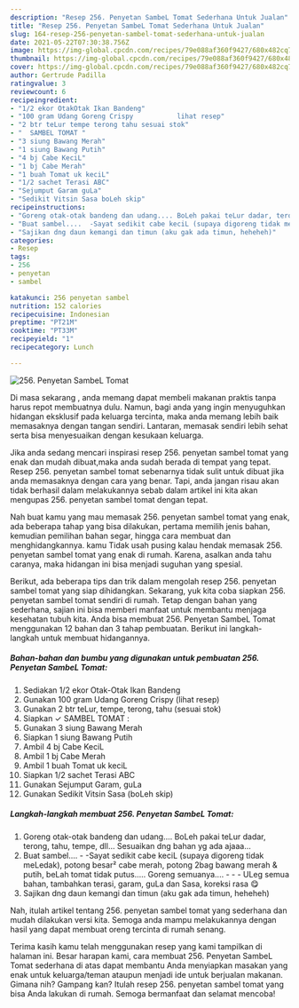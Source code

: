 ```yaml
---
description: "Resep 256. Penyetan SambeL Tomat Sederhana Untuk Jualan"
title: "Resep 256. Penyetan SambeL Tomat Sederhana Untuk Jualan"
slug: 164-resep-256-penyetan-sambel-tomat-sederhana-untuk-jualan
date: 2021-05-22T07:30:38.756Z
image: https://img-global.cpcdn.com/recipes/79e088af360f9427/680x482cq70/256-penyetan-sambel-tomat-foto-resep-utama.jpg
thumbnail: https://img-global.cpcdn.com/recipes/79e088af360f9427/680x482cq70/256-penyetan-sambel-tomat-foto-resep-utama.jpg
cover: https://img-global.cpcdn.com/recipes/79e088af360f9427/680x482cq70/256-penyetan-sambel-tomat-foto-resep-utama.jpg
author: Gertrude Padilla
ratingvalue: 3
reviewcount: 6
recipeingredient:
- "1/2 ekor OtakOtak Ikan Bandeng"
- "100 gram Udang Goreng Crispy           lihat resep"
- "2 btr teLur tempe terong tahu sesuai stok"
- "  SAMBEL TOMAT "
- "3 siung Bawang Merah"
- "1 siung Bawang Putih"
- "4 bj Cabe KeciL"
- "1 bj Cabe Merah"
- "1 buah Tomat uk keciL"
- "1/2 sachet Terasi ABC"
- "Sejumput Garam guLa"
- "Sedikit Vitsin Sasa boLeh skip"
recipeinstructions:
- "Goreng otak-otak bandeng dan udang.... BoLeh pakai teLur dadar, terong, tahu, tempe, dll... Sesuaikan dng bahan yg ada ajaaa..."
- "Buat sambel....  -Sayat sedikit cabe keciL (supaya digoreng tidak meLedak), potong besar² cabe merah, potong 2bag bawang merah &amp; putih, beLah tomat tidak putus..... Goreng semuanya....   - ULeg semua bahan, tambahkan terasi, garam, guLa dan Sasa, koreksi rasa 😋"
- "Sajikan dng daun kemangi dan timun (aku gak ada timun, heheheh)"
categories:
- Resep
tags:
- 256
- penyetan
- sambel

katakunci: 256 penyetan sambel 
nutrition: 152 calories
recipecuisine: Indonesian
preptime: "PT21M"
cooktime: "PT33M"
recipeyield: "1"
recipecategory: Lunch

---
```



![256. Penyetan SambeL Tomat](https://img-global.cpcdn.com/recipes/79e088af360f9427/680x482cq70/256-penyetan-sambel-tomat-foto-resep-utama.jpg)

Di masa  sekarang , anda memang dapat membeli makanan praktis tanpa harus repot membuatnya dulu. Namun, bagi anda yang ingin menyuguhkan hidangan eksklusif pada keluarga tercinta, maka anda memang lebih baik memasaknya dengan tangan sendiri. Lantaran, memasak sendiri lebih sehat serta bisa menyesuaikan dengan kesukaan keluarga.

Jika anda sedang mencari inspirasi resep 256. penyetan sambel tomat yang enak dan mudah dibuat,maka anda sudah berada di tempat yang tepat. Resep 256. penyetan sambel tomat  sebenarnya tidak sulit untuk dibuat jika anda memasaknya dengan cara yang benar. Tapi, anda jangan risau akan tidak berhasil dalam melakukannya 
sebab dalam artikel ini kita akan mengupas 256. penyetan sambel tomat dengan tepat.  



Nah buat kamu yang mau memasak 256. penyetan sambel tomat yang enak, ada beberapa tahap yang bisa dilakukan, pertama memilih jenis bahan, kemudian pemilihan bahan segar, hingga cara membuat dan menghidangkannya. kamu Tidak usah pusing kalau hendak memasak 256. penyetan sambel tomat yang enak di rumah. Karena, asalkan anda  tahu caranya, maka hidangan ini bisa menjadi suguhan yang spesial.

Berikut, ada beberapa tips dan trik dalam mengolah resep 256. penyetan sambel tomat yang siap dihidangkan. Sekarang, yuk kita coba siapkan 256. penyetan sambel tomat sendiri di rumah. Tetap dengan bahan yang sederhana, sajian ini bisa memberi manfaat untuk membantu menjaga kesehatan tubuh kita. Anda bisa membuat 256. Penyetan SambeL Tomat menggunakan 12 bahan dan 3 tahap pembuatan. Berikut ini langkah-langkah untuk membuat hidangannya.

<!--inarticleads1-->

##### Bahan-bahan dan bumbu yang digunakan untuk pembuatan 256. Penyetan SambeL Tomat:

1. Sediakan 1/2 ekor Otak-Otak Ikan Bandeng
1. Gunakan 100 gram Udang Goreng Crispy           (lihat resep)
1. Gunakan 2 btr teLur, tempe, terong, tahu (sesuai stok)
1. Siapkan  ✓ SAMBEL TOMAT :
1. Gunakan 3 siung Bawang Merah
1. Siapkan 1 siung Bawang Putih
1. Ambil 4 bj Cabe KeciL
1. Ambil 1 bj Cabe Merah
1. Ambil 1 buah Tomat uk keciL
1. Siapkan 1/2 sachet Terasi ABC
1. Gunakan Sejumput Garam, guLa
1. Gunakan Sedikit Vitsin Sasa (boLeh skip)




<!--inarticleads2-->

##### Langkah-langkah membuat 256. Penyetan SambeL Tomat:

1. Goreng otak-otak bandeng dan udang.... BoLeh pakai teLur dadar, terong, tahu, tempe, dll... Sesuaikan dng bahan yg ada ajaaa...
1. Buat sambel....  - -Sayat sedikit cabe keciL (supaya digoreng tidak meLedak), potong besar² cabe merah, potong 2bag bawang merah &amp; putih, beLah tomat tidak putus..... Goreng semuanya....  -  - - ULeg semua bahan, tambahkan terasi, garam, guLa dan Sasa, koreksi rasa 😋
1. Sajikan dng daun kemangi dan timun (aku gak ada timun, heheheh)




Nah, itulah artikel tentang  256. penyetan sambel tomat  yang sederhana dan mudah dilakukan versi kita. Semoga anda mampu melakukannya dengan hasil yang dapat membuat oreng tercinta di rumah senang. 

Terima kasih kamu telah menggunakan resep yang kami tampilkan di halaman ini. Besar harapan kami, cara membuat  256. Penyetan SambeL Tomat sederhana di atas dapat membantu Anda menyiapkan masakan yang enak untuk keluarga/teman ataupun menjadi ide untuk berjualan makanan. Gimana nih? Gampang kan? Itulah resep 256. penyetan sambel tomat yang bisa Anda lakukan di rumah. Semoga bermanfaat dan selamat mencoba!

